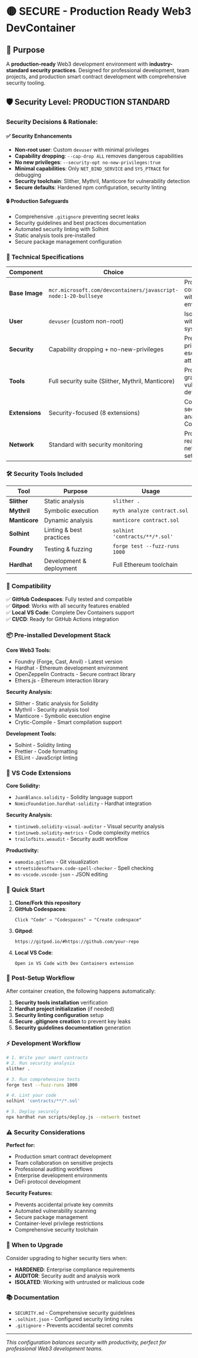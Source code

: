 # 🟡 SECURE - Production Ready Web3 DevContainer

## 🎯 Purpose
A **production-ready** Web3 development environment with **industry-standard security practices**. Designed for professional development, team projects, and production smart contract development with comprehensive security tooling.

## 🛡️ Security Level: **PRODUCTION STANDARD**

### Security Decisions & Rationale:

#### ✅ **Security Enhancements**
- **Non-root user**: Custom `devuser` with minimal privileges
- **Capability dropping**: `--cap-drop ALL` removes dangerous capabilities
- **No new privileges**: `--security-opt no-new-privileges:true`
- **Minimal capabilities**: Only `NET_BIND_SERVICE` and `SYS_PTRACE` for debugging
- **Security toolchain**: Slither, Mythril, Manticore for vulnerability detection
- **Secure defaults**: Hardened npm configuration, security linting

#### 🔒 **Production Safeguards**
- Comprehensive `.gitignore` preventing secret leaks
- Security guidelines and best practices documentation
- Automated security linting with Solhint
- Static analysis tools pre-installed
- Secure package management configuration

### 🔧 **Technical Specifications**

| Component | Choice | Rationale |
|-----------|--------|-----------|
| **Base Image** | `mcr.microsoft.com/devcontainers/javascript-node:1-20-bullseye` | Proven compatibility with cloud environments |
| **User** | `devuser` (custom non-root) | Isolated user with minimal system access |
| **Security** | Capability dropping + no-new-privileges | Prevents privilege escalation attacks |
| **Tools** | Full security suite (Slither, Mythril, Manticore) | Professional-grade vulnerability detection |
| **Extensions** | Security-focused (8 extensions) | Comprehensive security analysis in VS Code |
| **Network** | Standard with security monitoring | Production-ready networking setup |

### 🛠️ **Security Tools Included**

| Tool | Purpose | Usage |
|------|---------|-------|
| **Slither** | Static analysis | `slither .` |
| **Mythril** | Symbolic execution | `myth analyze contract.sol` |
| **Manticore** | Dynamic analysis | `manticore contract.sol` |
| **Solhint** | Linting & best practices | `solhint 'contracts/**/*.sol'` |
| **Foundry** | Testing & fuzzing | `forge test --fuzz-runs 1000` |
| **Hardhat** | Development & deployment | Full Ethereum toolchain |

### 🚀 **Compatibility**

✅ **GitHub Codespaces**: Fully tested and compatible  
✅ **Gitpod**: Works with all security features enabled  
✅ **Local VS Code**: Complete Dev Containers support  
✅ **CI/CD**: Ready for GitHub Actions integration  

### 📦 **Pre-installed Development Stack**

**Core Web3 Tools:**
- Foundry (Forge, Cast, Anvil) - Latest version
- Hardhat - Ethereum development environment
- OpenZeppelin Contracts - Secure contract library
- Ethers.js - Ethereum interaction library

**Security Analysis:**
- Slither - Static analysis for Solidity
- Mythril - Security analysis tool
- Manticore - Symbolic execution engine
- Crytic-Compile - Smart compilation support

**Development Tools:**
- Solhint - Solidity linting
- Prettier - Code formatting
- ESLint - JavaScript linting

### 🎨 **VS Code Extensions**

**Core Solidity:**
- `JuanBlanco.solidity` - Solidity language support
- `NomicFoundation.hardhat-solidity` - Hardhat integration

**Security Analysis:**
- `tintinweb.solidity-visual-auditor` - Visual security analysis
- `tintinweb.solidity-metrics` - Code complexity metrics
- `trailofbits.weaudit` - Security audit workflow

**Productivity:**
- `eamodio.gitlens` - Git visualization
- `streetsidesoftware.code-spell-checker` - Spell checking
- `ms-vscode.vscode-json` - JSON editing

### 🚀 **Quick Start**

1. **Clone/Fork this repository**
2. **GitHub Codespaces**: 
   ```
   Click "Code" → "Codespaces" → "Create codespace"
   ```
3. **Gitpod**: 
   ```
   https://gitpod.io/#https://github.com/your-repo
   ```
4. **Local VS Code**: 
   ```
   Open in VS Code with Dev Containers extension
   ```

### 🔄 **Post-Setup Workflow**

After container creation, the following happens automatically:

1. **Security tools installation** verification
2. **Hardhat project initialization** (if needed)
3. **Security linting configuration** setup
4. **Secure .gitignore creation** to prevent key leaks
5. **Security guidelines documentation** generation

### ⚡ **Development Workflow**

```bash
# 1. Write your smart contracts
# 2. Run security analysis
slither .

# 3. Run comprehensive tests
forge test --fuzz-runs 1000

# 4. Lint your code
solhint 'contracts/**/*.sol'

# 5. Deploy securely
npx hardhat run scripts/deploy.js --network testnet
```

### ⚠️ **Security Considerations**

**Perfect for:**
- Production smart contract development
- Team collaboration on sensitive projects
- Professional auditing workflows
- Enterprise development environments
- DeFi protocol development

**Security Features:**
- Prevents accidental private key commits
- Automated vulnerability scanning
- Secure package management
- Container-level privilege restrictions
- Comprehensive security toolchain

### 🔄 **When to Upgrade**

Consider upgrading to higher security tiers when:
- **HARDENED**: Enterprise compliance requirements
- **AUDITOR**: Security audit and analysis work
- **ISOLATED**: Working with untrusted or malicious code

### 📚 **Documentation**

- `SECURITY.md` - Comprehensive security guidelines
- `.solhint.json` - Configured security linting rules
- `.gitignore` - Prevents accidental secret commits

---

*This configuration balances security with productivity, perfect for professional Web3 development teams.*